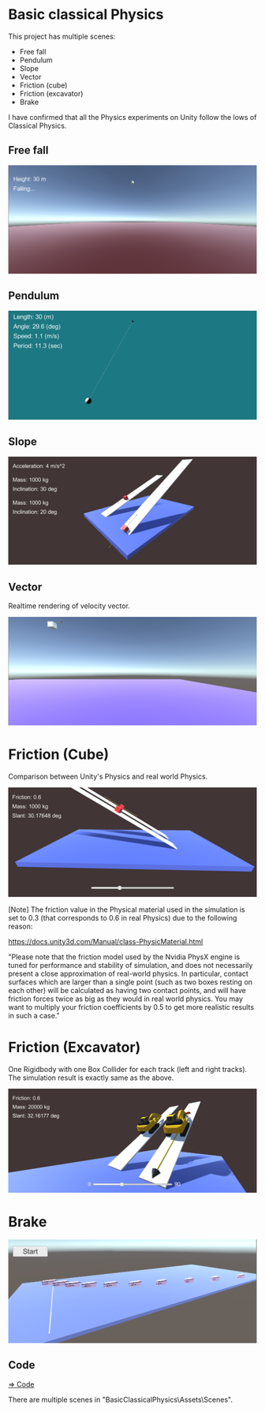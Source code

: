 # Basic classical Physics

This project has multiple scenes:

- Free fall
- Pendulum
- Slope
- Vector
- Friction (cube)
- Friction (excavator)
- Brake

I have confirmed that all the Physics experiments on Unity follow the lows of Classical Physics.

## Free fall

![freefall](./freefall.png)

## Pendulum

![pendulum](./pendulum.png)

## Slope

![slope](./twoSlopes.png)

## Vector

Realtime rendering of velocity vector.

![velocityVector](./velocityVector.png)

# Friction (Cube)

Comparison between Unity's Physics and real world Physics.

![friction](./friction.png)

[Note] The friction value in the Physical material used in the simulation is set to 0.3 (that corresponds to 0.6 in real Physics) due to the following reason:

https://docs.unity3d.com/Manual/class-PhysicMaterial.html

"Please note that the friction model used by the Nvidia PhysX engine is tuned for performance and stability of simulation, and does not necessarily present a close approximation of real-world physics. In particular, contact surfaces which are larger than a single point (such as two boxes resting on each other) will be calculated as having two contact points, and will have friction forces twice as big as they would in real world physics. You may want to multiply your friction coefficients by 0.5 to get more realistic results in such a case."

# Friction (Excavator)

One Rigidbody with one Box Collider for each track (left and right tracks). The simulation result is exactly same as the above.

![frictionExcavator](./frictionExcavator.png)

# Brake

![brake](./brake.png)

## Code

[=> Code](../BasicClassicalPhysics)

There are multiple scenes in "BasicClassicalPhysics\Assets\Scenes".
